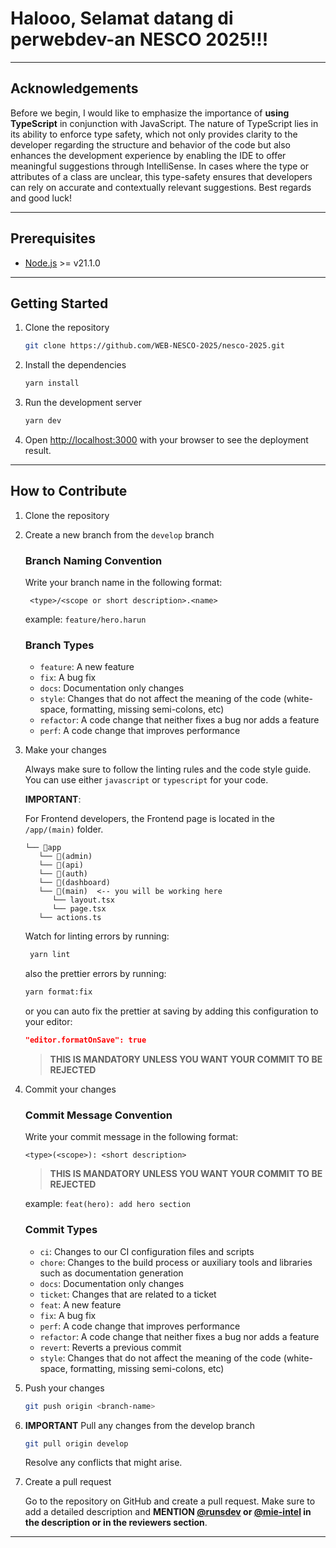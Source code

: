 # Halooo, Selamat datang di perwebdev-an NESCO 2025!!!

---

## Acknowledgements

Before we begin, I would like to emphasize the importance of **using TypeScript** in conjunction
with JavaScript. The nature of TypeScript lies in its ability to enforce type safety, which not only
provides clarity to the developer regarding the structure and behavior of the code but also enhances
the development experience by enabling the IDE to offer meaningful suggestions through IntelliSense.
In cases where the type or attributes of a class are unclear, this type-safety ensures that
developers can rely on accurate and contextually relevant suggestions. Best regards and good luck!

---

## Prerequisites

- [Node.js](https://nodejs.org/en/) >= v21.1.0

---

## Getting Started

1. Clone the repository

   ```bash
   git clone https://github.com/WEB-NESCO-2025/nesco-2025.git
   ```

2. Install the dependencies

   ```bash
   yarn install
   ```

3. Run the development server

   ```bash
   yarn dev
   ```

4. Open [http://localhost:3000](http://localhost:3000) with your browser to see the deployment
   result.

---

## How to Contribute

1. Clone the repository

2. Create a new branch from the `develop` branch

   ### Branch Naming Convention

   Write your branch name in the following format:

   ```
    <type>/<scope or short description>.<name>
   ```

   example: `feature/hero.harun`

   ### Branch Types

   - `feature`: A new feature
   - `fix`: A bug fix
   - `docs`: Documentation only changes
   - `style`: Changes that do not affect the meaning of the code (white-space, formatting, missing
     semi-colons, etc)
   - `refactor`: A code change that neither fixes a bug nor adds a feature
   - `perf`: A code change that improves performance

3. Make your changes

   Always make sure to follow the linting rules and the code style guide. You can use either
   `javascript` or `typescript` for your code.

   **IMPORTANT**:

   For Frontend developers, the Frontend page is located in the `/app/(main)` folder.

   ```
   └── 📁app
      └── 📁(admin)
      └── 📁(api)
      └── 📁(auth)
      └── 📁(dashboard)
      └── 📁(main)  <-- you will be working here
         └── layout.tsx
         └── page.tsx
      └── actions.ts
   ```

   Watch for linting errors by running:

   ```bash
    yarn lint
   ```

   also the prettier errors by running:

   ```bash
   yarn format:fix
   ```

   or you can auto fix the prettier at saving by adding this configuration to your editor:

   ```json
   "editor.formatOnSave": true
   ```

   > **THIS IS MANDATORY UNLESS YOU WANT YOUR COMMIT TO BE REJECTED**

4. Commit your changes

   ### Commit Message Convention

   Write your commit message in the following format:

   ```
   <type>(<scope>): <short description>
   ```

   > **THIS IS MANDATORY UNLESS YOU WANT YOUR COMMIT TO BE REJECTED**

   example: `feat(hero): add hero section`

   ### Commit Types

   - `ci`: Changes to our CI configuration files and scripts
   - `chore`: Changes to the build process or auxiliary tools and libraries such as documentation
     generation
   - `docs`: Documentation only changes
   - `ticket`: Changes that are related to a ticket
   - `feat`: A new feature
   - `fix`: A bug fix
   - `perf`: A code change that improves performance
   - `refactor`: A code change that neither fixes a bug nor adds a feature
   - `revert`: Reverts a previous commit
   - `style`: Changes that do not affect the meaning of the code (white-space, formatting, missing
     semi-colons, etc)

5. Push your changes

   ```bash
   git push origin <branch-name>
   ```

6. **IMPORTANT** Pull any changes from the develop branch

   ```bash
   git pull origin develop
   ```

   Resolve any conflicts that might arise.

7. Create a pull request

   Go to the repository on GitHub and create a pull request. Make sure to add a detailed description
   and **MENTION [@runsdev](https://github.com/runsdev) or
   [@mie-intel](https://github.com/mie-intel) in the description or in the reviewers section**.

---
